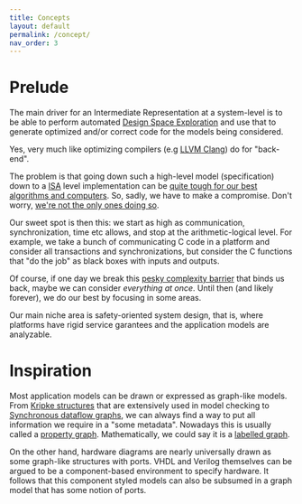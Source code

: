 ```yaml
---
title: Concepts
layout: default
permalink: /concept/
nav_order: 3
---
```


# Prelude

The main driver for an Intermediate Representation at a system-level is
to be able to perform automated [Design Space Exploration]({{site.projects.idesyde}})
and use that to generate optimized and/or correct code for the models
being considered.

Yes, very much like optimizing compilers (e.g [LLVM Clang](https://clang.llvm.org/)) do for "back-end".

The problem is that going down such a high-level model (specification) down to a [ISA](https://en.wikipedia.org/wiki/Instruction_set_architecture)
level implementation can be [quite tough for our best algorithms and computers](https://en.wikipedia.org/wiki/NP-hardness).
So, sadly, we have to make a compromise. Don't worry, [we're not the only ones doing so](https://mlir.llvm.org/).

Our sweet spot is then this: we start as high as communication, synchronization, time etc allows, and stop
at the arithmetic-logical level. For example, we take a bunch of communicating C code in a platform and consider
all transactions and synchronizations, but consider the C functions that "do the job" as black boxes with inputs
and outputs.

Of course, if one day we break this [pesky complexity barrier](https://en.wikipedia.org/wiki/P_versus_NP_problem) that
binds us back, maybe we can consider _everything at once_. Until then (and likely forever), we do our best by focusing in some areas.

Our main niche area is safety-oriented system design, that is, where platforms have rigid service garantees and
the application models are analyzable. 

# Inspiration

Most application models can be drawn or expressed as graph-like models. From [Kripke structures](https://en.wikipedia.org/wiki/Kripke_structure_(model_checking)) that are extensively
used in model checking to [Synchronous dataflow graphs](http://literature.cdn.keysight.com/litweb/pdf/ads15/ptolemy/pt093.html), we can always find a way to put all information we require
in a "some metadata". Nowadays this is usually called a [property graph](https://en.wikipedia.org/wiki/Graph_database#Labeled-property_graph). 
Mathematically, we could say it is a [labelled graph](https://en.wikipedia.org/wiki/Graph_labeling).

On the other hand, hardware diagrams are nearly universally drawn as some graph-like structures with ports.
VHDL and Verilog themselves can be argued to be a component-based environment to specify hardware. It follows
that this component styled models can also be subsumed in a graph model that has some notion of ports.